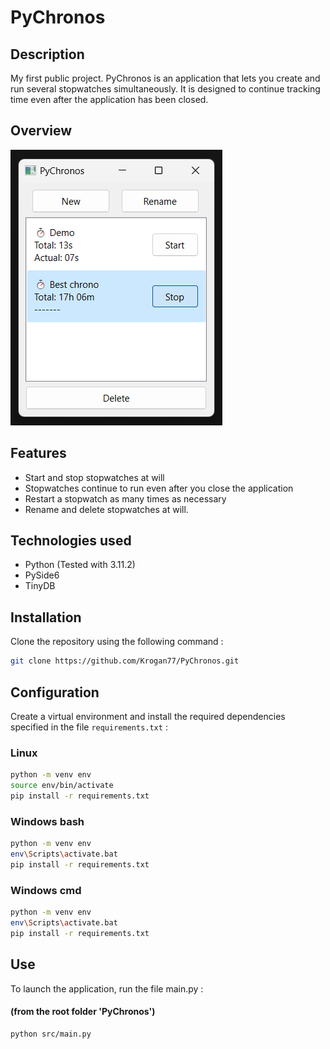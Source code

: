 # PyChronos

## Description
My first public project. PyChronos is an application that lets you create and run several stopwatches simultaneously. It is designed to continue tracking time even after the application has been closed.

## Overview
![PyChronos Interface](/images/screenshot-demo.png)

## Features
- Start and stop stopwatches at will
- Stopwatches continue to run even after you close the application 
- Restart a stopwatch as many times as necessary 
- Rename and delete stopwatches at will.

## Technologies used
- Python (Tested with 3.11.2)
- PySide6
- TinyDB

## Installation
Clone the repository using the following command :
```bash
git clone https://github.com/Krogan77/PyChronos.git
```

## Configuration
Create a virtual environment and install the required dependencies specified in the file `requirements.txt` :
### Linux
```bash
python -m venv env
source env/bin/activate
pip install -r requirements.txt
```
### Windows bash
```bash
python -m venv env
env\Scripts\activate.bat
pip install -r requirements.txt
```
### Windows cmd
```bash
python -m venv env
env\Scripts\activate.bat
pip install -r requirements.txt
```

## Use
To launch the application, run the file main.py :
#### (from the root folder 'PyChronos')
```bash
python src/main.py
```